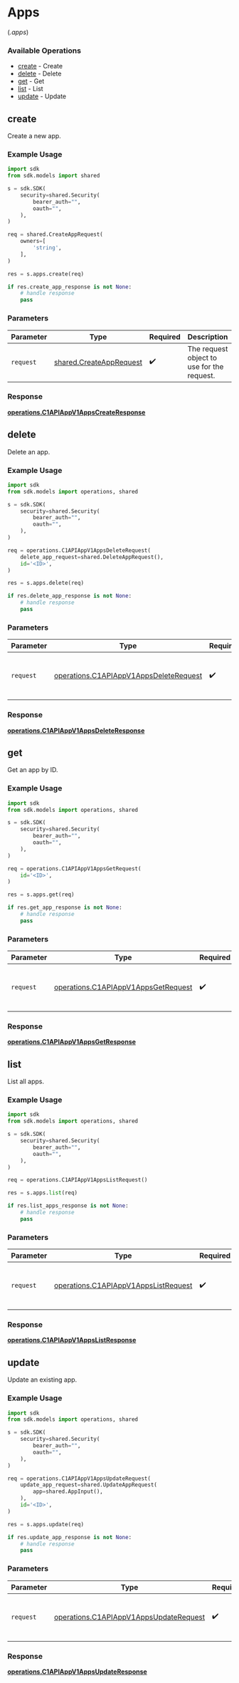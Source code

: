 # Apps
(*.apps*)

### Available Operations

* [create](#create) - Create
* [delete](#delete) - Delete
* [get](#get) - Get
* [list](#list) - List
* [update](#update) - Update

## create

Create a new app.

### Example Usage

```python
import sdk
from sdk.models import shared

s = sdk.SDK(
    security=shared.Security(
        bearer_auth="",
        oauth="",
    ),
)

req = shared.CreateAppRequest(
    owners=[
        'string',
    ],
)

res = s.apps.create(req)

if res.create_app_response is not None:
    # handle response
    pass
```

### Parameters

| Parameter                                                          | Type                                                               | Required                                                           | Description                                                        |
| ------------------------------------------------------------------ | ------------------------------------------------------------------ | ------------------------------------------------------------------ | ------------------------------------------------------------------ |
| `request`                                                          | [shared.CreateAppRequest](../../models/shared/createapprequest.md) | :heavy_check_mark:                                                 | The request object to use for the request.                         |


### Response

**[operations.C1APIAppV1AppsCreateResponse](../../models/operations/c1apiappv1appscreateresponse.md)**


## delete

Delete an app.

### Example Usage

```python
import sdk
from sdk.models import operations, shared

s = sdk.SDK(
    security=shared.Security(
        bearer_auth="",
        oauth="",
    ),
)

req = operations.C1APIAppV1AppsDeleteRequest(
    delete_app_request=shared.DeleteAppRequest(),
    id='<ID>',
)

res = s.apps.delete(req)

if res.delete_app_response is not None:
    # handle response
    pass
```

### Parameters

| Parameter                                                                                        | Type                                                                                             | Required                                                                                         | Description                                                                                      |
| ------------------------------------------------------------------------------------------------ | ------------------------------------------------------------------------------------------------ | ------------------------------------------------------------------------------------------------ | ------------------------------------------------------------------------------------------------ |
| `request`                                                                                        | [operations.C1APIAppV1AppsDeleteRequest](../../models/operations/c1apiappv1appsdeleterequest.md) | :heavy_check_mark:                                                                               | The request object to use for the request.                                                       |


### Response

**[operations.C1APIAppV1AppsDeleteResponse](../../models/operations/c1apiappv1appsdeleteresponse.md)**


## get

Get an app by ID.

### Example Usage

```python
import sdk
from sdk.models import operations, shared

s = sdk.SDK(
    security=shared.Security(
        bearer_auth="",
        oauth="",
    ),
)

req = operations.C1APIAppV1AppsGetRequest(
    id='<ID>',
)

res = s.apps.get(req)

if res.get_app_response is not None:
    # handle response
    pass
```

### Parameters

| Parameter                                                                                  | Type                                                                                       | Required                                                                                   | Description                                                                                |
| ------------------------------------------------------------------------------------------ | ------------------------------------------------------------------------------------------ | ------------------------------------------------------------------------------------------ | ------------------------------------------------------------------------------------------ |
| `request`                                                                                  | [operations.C1APIAppV1AppsGetRequest](../../models/operations/c1apiappv1appsgetrequest.md) | :heavy_check_mark:                                                                         | The request object to use for the request.                                                 |


### Response

**[operations.C1APIAppV1AppsGetResponse](../../models/operations/c1apiappv1appsgetresponse.md)**


## list

List all apps.

### Example Usage

```python
import sdk
from sdk.models import operations, shared

s = sdk.SDK(
    security=shared.Security(
        bearer_auth="",
        oauth="",
    ),
)

req = operations.C1APIAppV1AppsListRequest()

res = s.apps.list(req)

if res.list_apps_response is not None:
    # handle response
    pass
```

### Parameters

| Parameter                                                                                    | Type                                                                                         | Required                                                                                     | Description                                                                                  |
| -------------------------------------------------------------------------------------------- | -------------------------------------------------------------------------------------------- | -------------------------------------------------------------------------------------------- | -------------------------------------------------------------------------------------------- |
| `request`                                                                                    | [operations.C1APIAppV1AppsListRequest](../../models/operations/c1apiappv1appslistrequest.md) | :heavy_check_mark:                                                                           | The request object to use for the request.                                                   |


### Response

**[operations.C1APIAppV1AppsListResponse](../../models/operations/c1apiappv1appslistresponse.md)**


## update

Update an existing app.

### Example Usage

```python
import sdk
from sdk.models import operations, shared

s = sdk.SDK(
    security=shared.Security(
        bearer_auth="",
        oauth="",
    ),
)

req = operations.C1APIAppV1AppsUpdateRequest(
    update_app_request=shared.UpdateAppRequest(
        app=shared.AppInput(),
    ),
    id='<ID>',
)

res = s.apps.update(req)

if res.update_app_response is not None:
    # handle response
    pass
```

### Parameters

| Parameter                                                                                        | Type                                                                                             | Required                                                                                         | Description                                                                                      |
| ------------------------------------------------------------------------------------------------ | ------------------------------------------------------------------------------------------------ | ------------------------------------------------------------------------------------------------ | ------------------------------------------------------------------------------------------------ |
| `request`                                                                                        | [operations.C1APIAppV1AppsUpdateRequest](../../models/operations/c1apiappv1appsupdaterequest.md) | :heavy_check_mark:                                                                               | The request object to use for the request.                                                       |


### Response

**[operations.C1APIAppV1AppsUpdateResponse](../../models/operations/c1apiappv1appsupdateresponse.md)**

